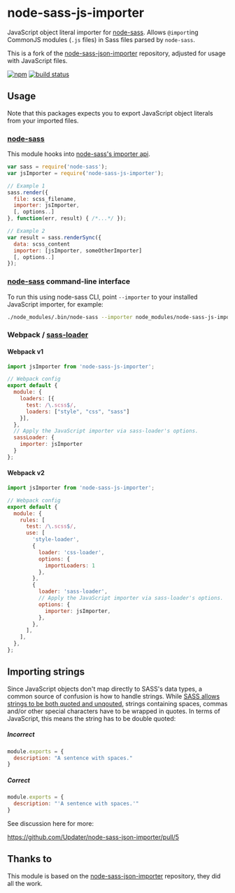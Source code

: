 # node-sass-js-importer

JavaScript object literal importer for [node-sass](https://github.com/sass/node-sass). Allows `@import`ing CommonJS modules (`.js` files) in Sass files parsed by `node-sass`.

This is a fork of the [node-sass-json-importer](https://github.com/Updater/node-sass-json-importer) repository, adjusted for usage with JavaScript files.

[![npm](https://img.shields.io/npm/v/node-sass-js-importer.svg)](https://www.npmjs.com/package/node-sass-js-importer)
[![build status](https://travis-ci.org/Loilo/node-sass-js-importer.svg?branch=master)](https://travis-ci.org/Loilo/node-sass-js-importer)

## Usage
Note that this packages expects you to export JavaScript object literals from your imported files.

### [node-sass](https://github.com/sass/node-sass)
This module hooks into [node-sass's importer api](https://github.com/sass/node-sass#importer--v200---experimental).

```javascript
var sass = require('node-sass');
var jsImporter = require('node-sass-js-importer');

// Example 1
sass.render({
  file: scss_filename,
  importer: jsImporter,
  [, options..]
}, function(err, result) { /*...*/ });

// Example 2
var result = sass.renderSync({
  data: scss_content
  importer: [jsImporter, someOtherImporter]
  [, options..]
});
```

### [node-sass](https://github.com/sass/node-sass) command-line interface

To run this using node-sass CLI, point `--importer` to your installed JavaScript importer, for example: 

```sh
./node_modules/.bin/node-sass --importer node_modules/node-sass-js-importer/dist/node-sass-js-importer.js --recursive ./src --output ./dist
```

### Webpack / [sass-loader](https://github.com/jtangelder/sass-loader)

#### Webpack v1

```javascript
import jsImporter from 'node-sass-js-importer';

// Webpack config
export default {
  module: {
    loaders: [{
      test: /\.scss$/,
      loaders: ["style", "css", "sass"]
    }],
  },
  // Apply the JavaScript importer via sass-loader's options.
  sassLoader: {
    importer: jsImporter
  }
};
```

#### Webpack v2

```javascript
import jsImporter from 'node-sass-js-importer';

// Webpack config
export default {
  module: {
    rules: [
      test: /\.scss$/,
      use: [
        'style-loader',
        {
          loader: 'css-loader',
          options: {
            importLoaders: 1
          },
        },
        {
          loader: 'sass-loader',
          // Apply the JavaScript importer via sass-loader's options.
          options: {
            importer: jsImporter,
          },
        },
      ],
    ],
  },
};
```

## Importing strings
Since JavaScript objects don't map directly to SASS's data types, a common source of confusion is how to handle strings. While [SASS allows strings to be both quoted and unqouted](http://sass-lang.com/documentation/file.SASS_REFERENCE.html#sass-script-strings), strings containing spaces, commas and/or other special characters have to be wrapped in quotes. In terms of JavaScript, this means the string has to be double quoted:

##### Incorrect
```javascript
module.exports = {
  description: "A sentence with spaces."
}
```

##### Correct
```javascript
module.exports = {
  description: "'A sentence with spaces.'"
}
```

See discussion here for more:

https://github.com/Updater/node-sass-json-importer/pull/5

## Thanks to
This module is based on the [node-sass-json-importer](https://github.com/Updater/node-sass-json-importer) repository, they did all the work.
